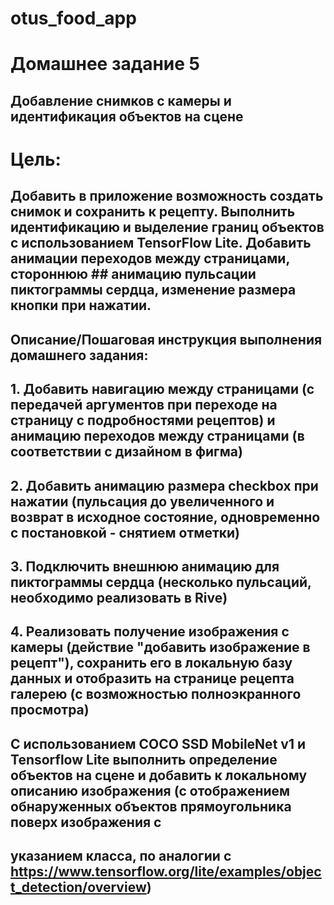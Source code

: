 # otus_food_app

# Домашнее задание 5
## Добавление снимков с камеры и идентификация объектов на сцене

# Цель:
## Добавить в приложение возможность создать снимок и сохранить к рецепту. Выполнить идентификацию и выделение границ объектов с использованием TensorFlow Lite. Добавить анимации переходов между страницами, стороннюю ## анимацию пульсации пиктограммы сердца, изменение размера кнопки при нажатии.


## Описание/Пошаговая инструкция выполнения домашнего задания:
## 1. Добавить навигацию между страницами (с передачей аргументов при переходе на страницу с подробностями рецептов) и анимацию переходов между страницами (в соответствии с дизайном в фигма)
## 2. Добавить анимацию размера checkbox при нажатии (пульсация до увеличенного и возврат в исходное состояние, одновременно с постановкой - снятием отметки)
## 3. Подключить внешнюю анимацию для пиктограммы сердца (несколько пульсаций, необходимо реализовать в Rive)
## 4. Реализовать получение изображения с камеры (действие "добавить изображение в рецепт"), сохранить его в локальную базу данных и отобразить на странице рецепта галерею (с возможностью полноэкранного просмотра)
## С использованием COCO SSD MobileNet v1 и Tensorflow Lite выполнить определение объектов на сцене и добавить к локальному описанию изображения (с отображением обнаруженных объектов прямоугольника поверх изображения с 
## указанием класса, по аналогии с https://www.tensorflow.org/lite/examples/object_detection/overview)
